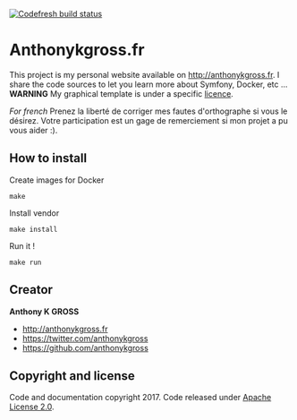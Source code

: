 [![Codefresh build status]( https://g.codefresh.io/api/badges/build?repoOwner=anthonykgross&repoName=anthonykgrossfr&branch=master&pipelineName=anthonykgrossfr&accountName=anthonykgross&key=eyJhbGciOiJIUzI1NiJ9.NTk2ZDVjM2NkMjMxY2IwMDAxYjdmMGVi.3RVId6fXkHpwyEa6s4dBwjkqA002DYoydBRVaieIOSo&type=cf-1)]( https://g.codefresh.io/repositories/anthonykgross/anthonykgrossfr/builds?filter=trigger:build;branch:master;service:599cddb84828a900010974ac~anthonykgrossfr)

# Anthonykgross.fr 
This project is my personal website available on <http://anthonykgross.fr>. I share the code sources to let you learn more about Symfony, Docker, etc ...  
**WARNING** My graphical template is under a specific [licence](https://themeforest.net/licenses/terms/regular/2.1).

_For french_ 
Prenez la liberté de corriger mes fautes d'orthographe si vous le désirez. Votre participation est un gage de remerciement si mon projet a pu vous aider :).

## How to install 

Create images for Docker
```console
make
```

Install vendor
```console
make install
```

Run it !
```console
make run
```

## Creator
**Anthony K GROSS**
- <http://anthonykgross.fr>
- <https://twitter.com/anthonykgross>
- <https://github.com/anthonykgross>

## Copyright and license
Code and documentation copyright 2017. Code released under [Apache License 2.0](https://github.com/anthonykgross/anthonykgrossfr/blob/master/LICENSE).
